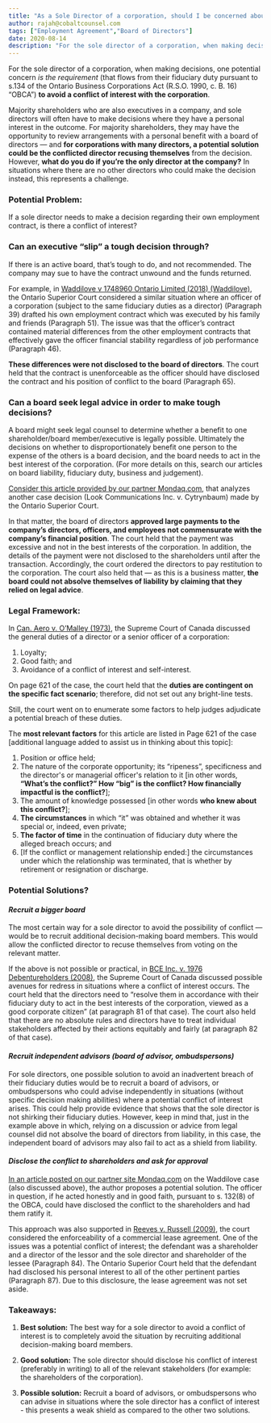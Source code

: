 ```yaml
---
title: "As a Sole Director of a corporation, should I be concerned about making decisions that I may personally benefit from?"
author: rajah@cobaltcounsel.com
tags: ["Employment Agreement","Board of Directors"]
date: 2020-08-14
description: "For the sole director of a corporation, when making decisions, one potential concern is the requirement (that flows from their fiduciary duty pursuant to s.134 of the Ontario Business Corporations Act (R.S.O. 1990, c. B. 16) “OBCA”) to avoid a conflict of interest with the corporation."
---
```


For the sole director of a corporation, when making decisions, one potential concern *is the requirement* (that flows from their fiduciary duty pursuant to s.134 of the Ontario Business Corporations Act (R.S.O. 1990, c. B. 16) “OBCA”) **to avoid a conflict of interest with the corporation**. 

Majority shareholders who are also executives in a company, and sole directors will often have to make decisions where they have a personal interest in the outcome.  For majority shareholders, they may have the opportunity to review arrangements with a personal benefit with a board of directors — and **for corporations with many directors, a potential solution could be the conflicted director recusing themselves** from the decision. However, **what do you do if you’re the only director at the company?** In situations where there are no other directors who could make the decision instead, this represents a challenge. 

### Potential Problem:

If a sole director needs to make a decision regarding their own employment contract, is there a conflict of interest?

### Can an executive “slip” a tough decision through?

If there is an active board, that’s tough to do, and not recommended.  The company may sue to have the contract unwound and the funds returned.

For example, in [Waddilove v 1748960 Ontario Limited (2018) (Waddilove)](https://www.canlii.org/en/on/onsc/doc/2018/2018onsc448/2018onsc448.html?autocompleteStr=Waddilove&autocompletePos=1), the Ontario Superior Court considered a similar situation where an officer of a corporation (subject to the same fiduciary duties as a director) (Paragraph 39) drafted his own employment contract which was executed by his family and friends (Paragraph 51). The issue was that the officer’s contract contained material differences from the other employment contracts that effectively gave the officer financial stability regardless of job performance (Paragraph 46). 

**These differences were not disclosed to the board of directors**. The court held that the contract is unenforceable as the officer should have disclosed the contract and his position of conflict to the board (Paragraph 65). 

### Can a board seek legal advice in order to make tough decisions?

A board might seek legal counsel to determine whether a benefit to one shareholder/board member/executive is legally possible. Ultimately the decisions on whether to disproportionately benefit one person to the expense of the others is a board decision, and the board needs to act in the best interest of the corporation. (For more details on this, search our articles on board liability, fiduciary duty, business and judgement).

[Consider this article provided by our partner Mondaq.com](https://www.mondaq.com/canada/contracts-and-commercial-law/733412/the-directors39-briefing-conflicts-of-interest-by-officers), that analyzes another case decision (Look Communications Inc. v. Cytrynbaum) made by the Ontario Superior Court.

In that matter, the board of directors **approved large payments to the company’s directors, officers, and employees not commensurate with the company’s financial position**. The court held that the payment was excessive and not in the best interests of the corporation. In addition, the details of the payment were not disclosed to the shareholders until after the transaction. Accordingly, the court ordered the directors to pay restitution to the corporation. The court also held that — as this is a business matter, **the board could not absolve themselves of liability by claiming that they relied on legal advice**. 

### Legal Framework:

In [Can. Aero v. O’Malley (1973)](https://www.canlii.org/en/ca/scc/doc/1973/1973canlii23/1973canlii23.html), the Supreme Court of Canada discussed the general 
duties of a director or a senior officer of a corporation:
1. Loyalty;
2. Good faith; and
3. Avoidance of a conflict of interest and self-interest.

On page 621 of the case, the court held that the **duties are contingent on the specific fact scenario**; therefore, did not set out any bright-line tests. 

Still, the court went on to enumerate some factors to help judges adjudicate a potential breach of these duties. 

The **most relevant factors** for this article are listed in Page 621 of the case [additional language added to assist us in thinking about this topic]: 

1. Position or office held; 
2. The nature of the corporate opportunity; its “ripeness”, specificness and the director's or managerial officer's relation to it [in other words, **“What’s the conflict?”  How “big” is the conflict? How financially impactful is the conflict?**];
3. The amount of knowledge possessed [in other words **who knew about this conflict?**];
4. **The circumstances** in which “it” was obtained and whether it was special or, indeed, even private;
5. **The factor of time** in the continuation of fiduciary duty where the alleged breach occurs; and 
6. [If the conflict or management relationship ended:] the circumstances under which the relationship was terminated, that is whether by retirement or resignation or discharge. 

### Potential Solutions?

#### *Recruit a bigger board*

The most certain way for a sole director to avoid the possibility of conflict — would be to recruit additional decision-making board members. This would allow the conflicted director to recuse themselves from voting on the relevant matter. 

If the above is not possible or practical, in [BCE Inc. v. 1976 Debentureholders (2008)](https://www.canlii.org/en/ca/scc/doc/2008/2008scc69/2008scc69.html), the Supreme Court of Canada discussed possible avenues for redress in situations where a conflict of interest occurs. The court held that the directors need to “resolve them in accordance with their fiduciary duty to act in the best interests of the corporation, viewed as a good corporate citizen” (at paragraph 81 of that case). The court also held that there are no absolute rules and directors have to treat individual stakeholders affected by their actions equitably and fairly (at paragraph 82 of that case).

#### *Recruit independent advisors (board of advisor, ombudspersons)*

For sole directors, one possible solution to avoid an inadvertent breach of their fiduciary duties would be to recruit a board of advisors, or ombudspersons who could advise independently in situations (without specific decision making abilities) where a potential conflict of interest arises. This could help provide evidence that shows that the sole director is not shirking their fiduciary duties. However, keep in mind that, just in the example above in which, relying on a discussion or advice from legal counsel did not absolve the board of directors from liability, in this case, the independent board of advisors may also fail to act as a shield from liability.

#### *Disclose the conflict to shareholders and ask for approval*

[In an article posted on our partner site Mondaq.com](https://www.mondaq.com/canada/contracts-and-commercial-law/733412/the-directors39-briefing-conflicts-of-interest-by-officers) on the Waddilove case (also discussed above), the author proposes a potential solution. The officer in question, if he acted honestly and in good faith, pursuant to s. 132(8) of the OBCA, could have disclosed the conflict to the shareholders and had them ratify it. 

This approach was also supported in [Reeves v. Russell (2009)](https://www.canlii.org/en/on/onsc/doc/2009/2009canlii11437/2009canlii11437.html?searchUrlHash=AAAAAQAcInNvbGUgZGlyZWN0b3IiIC9wIGNvbmZsaWN0IAAAAAAB&resultIndex=12), the court considered the enforceability of a commercial lease agreement. One of the issues was a potential conflict of interest; the defendant was a shareholder and a director of the lessor and the sole director and shareholder of the lessee (Paragraph 84). The Ontario Superior Court held that the defendant had disclosed his personal interest to all of the other pertinent parties (Paragraph 87). Due to this disclosure, the lease agreement was not set aside. 

### Takeaways:

1. **Best solution:**  The best way for a sole director to avoid a conflict of interest is to completely avoid the situation by recruiting additional decision-making board members.

2. **Good solution:**  The sole director should disclose his conflict of interest (preferably in writing) to all of the relevant stakeholders (for example: the shareholders of the corporation). 

3. **Possible solution:**  Recruit a board of advisors, or ombudspersons who can advise in situations where the sole director has a conflict of interest - this presents a weak shield as compared to the other two solutions.


